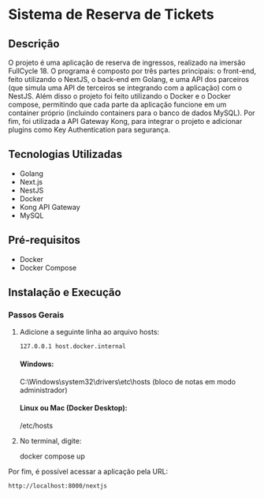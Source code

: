 # Sistema de Reserva de Tickets

## Descrição

O projeto é uma aplicação de reserva de ingressos, realizado na imersão FullCycle 18. O programa é composto por três partes principais: o front-end, feito utilizando o NextJS, o back-end em Golang, e uma API dos parceiros (que simula uma API de terceiros
se integrando com a aplicação) com o NestJS. Além disso o projeto foi feito utilizando o Docker e o Docker compose, permitindo que cada parte da aplicação funcione em um container próprio (incluindo containers para o banco de dados MySQL). Por fim, foi
utilizada a API Gateway Kong, para integrar o projeto e adicionar plugins como Key Authentication para segurança.

## Tecnologias Utilizadas

- Golang
- Next.js
- NestJS
- Docker
- Kong API Gateway
- MySQL

## Pré-requisitos

- Docker
- Docker Compose

## Instalação e Execução

### Passos Gerais

1. Adicione a seguinte linha ao arquivo hosts:

   `127.0.0.1 host.docker.internal`

   #### Windows:

   C:\Windows\system32\drivers\etc\hosts (bloco de notas em modo administrador)

   #### Linux ou Mac (Docker Desktop):

   /etc/hosts

2. No terminal, digite:

   docker compose up

Por fim, é possível acessar a aplicação pela URL:

`http://localhost:8000/nextjs`
